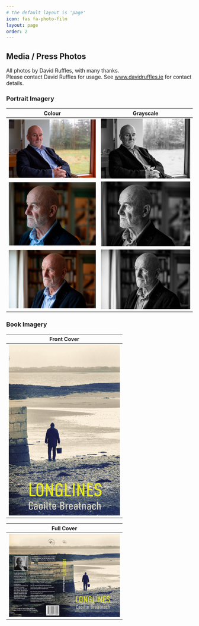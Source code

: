 ```yaml
---
# the default layout is 'page'
icon: fas fa-photo-film
layout: page
order: 2
---
```


## Media / Press Photos

All photos by David Ruffles, with many thanks.<br>
Please contact David Ruffles for usage. See <a href="https://davidruffles.viewbook.com/" target="_blank">www.davidruffles.ie</a> for contact details.

### Portrait Imagery

| Colour  | Grayscale |
| ------------- | ------------- |
| [<img src="/assets/small/caoilte-breatnach-01-colour.jpg" width="300" alt="Author Caoilte Breatnach 01">](/assets/caoilte-breatnach-01-colour.jpg?raw=true)  | [<img src="/assets/small/caoilte-breatnach-01-grayscale.jpg" width="300" alt="Author Caoilte Breatnach 01">](/assets/caoilte-breatnach-01-grayscale.jpg?raw=true)  |
| [<img src="/assets/small/caoilte-breatnach-02-colour.jpg" width="300" alt="Author Caoilte Breatnach 02">](/assets/caoilte-breatnach-02-colour.jpg?raw=true)  | [<img src="/assets/small/caoilte-breatnach-02-grayscale.jpg" width="300" alt="Author Caoilte Breatnach 02">](/assets/caoilte-breatnach-02-grayscale.jpg?raw=true)  |
| [<img src="/assets/small/caoilte-breatnach-03-colour.jpg" width="300" alt="Author Caoilte Breatnach 03">](/assets/caoilte-breatnach-03-colour.jpg?raw=true)  | [<img src="/assets/small/caoilte-breatnach-03-grayscale.jpg" width="300" alt="Author Caoilte Breatnach 03">](/assets/caoilte-breatnach-03-grayscale.jpg?raw=true)  |

### Book Imagery

| Front Cover  |
| ------------- |
| [<img src="/assets/small/longlines-cover-colour-01.jpg" width="300" alt="Longlines - Cover Image" style="border: #333333 0px solid;" />](/assets/longlines-cover-colour-01.jpg?raw=true)  |

| Full Cover  |
| ------------- |
| [<img src="/assets/small/longlines-cover-front-and-back.jpg" width="300" alt="Longlines - Cover Image Full" style="border: #333333 0px solid;" />](/assets/longlines-cover-front-and-back.jpg?raw=true)  |